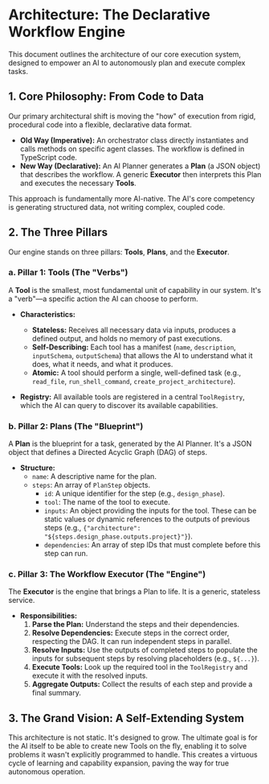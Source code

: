 # Architecture: The Declarative Workflow Engine

This document outlines the architecture of our core execution system, designed to empower an AI to autonomously plan and execute complex tasks.

## 1. Core Philosophy: From Code to Data

Our primary architectural shift is moving the "how" of execution from rigid, procedural code into a flexible, declarative data format.

- **Old Way (Imperative):** An orchestrator class directly instantiates and calls methods on specific agent classes. The workflow is defined in TypeScript code.
- **New Way (Declarative):** An AI Planner generates a **Plan** (a JSON object) that describes the workflow. A generic **Executor** then interprets this Plan and executes the necessary **Tools**.

This approach is fundamentally more AI-native. The AI's core competency is generating structured data, not writing complex, coupled code.

## 2. The Three Pillars

Our engine stands on three pillars: **Tools**, **Plans**, and the **Executor**.

### a. Pillar 1: Tools (The "Verbs")

A **Tool** is the smallest, most fundamental unit of capability in our system. It's a "verb"—a specific action the AI can choose to perform.

- **Characteristics:**
  - **Stateless:** Receives all necessary data via inputs, produces a defined output, and holds no memory of past executions.
  - **Self-Describing:** Each tool has a manifest (`name`, `description`, `inputSchema`, `outputSchema`) that allows the AI to understand what it does, what it needs, and what it produces.
  - **Atomic:** A tool should perform a single, well-defined task (e.g., `read_file`, `run_shell_command`, `create_project_architecture`).

- **Registry:** All available tools are registered in a central `ToolRegistry`, which the AI can query to discover its available capabilities.

### b. Pillar 2: Plans (The "Blueprint")

A **Plan** is the blueprint for a task, generated by the AI Planner. It's a JSON object that defines a Directed Acyclic Graph (DAG) of steps.

- **Structure:**
  - `name`: A descriptive name for the plan.
  - `steps`: An array of `PlanStep` objects.
    - `id`: A unique identifier for the step (e.g., `design_phase`).
    - `tool`: The name of the tool to execute.
    - `inputs`: An object providing the inputs for the tool. These can be static values or dynamic references to the outputs of previous steps (e.g., `{"architecture": "${steps.design_phase.outputs.project}"}`).
    - `dependencies`: An array of step IDs that must complete before this step can run.

### c. Pillar 3: The Workflow Executor (The "Engine")

The **Executor** is the engine that brings a Plan to life. It is a generic, stateless service.

- **Responsibilities:**
  1.  **Parse the Plan:** Understand the steps and their dependencies.
  2.  **Resolve Dependencies:** Execute steps in the correct order, respecting the DAG. It can run independent steps in parallel.
  3.  **Resolve Inputs:** Use the outputs of completed steps to populate the inputs for subsequent steps by resolving placeholders (e.g., `${...}`).
  4.  **Execute Tools:** Look up the required tool in the `ToolRegistry` and execute it with the resolved inputs.
  5.  **Aggregate Outputs:** Collect the results of each step and provide a final summary.

## 3. The Grand Vision: A Self-Extending System

This architecture is not static. It's designed to grow. The ultimate goal is for the AI itself to be able to create new Tools on the fly, enabling it to solve problems it wasn't explicitly programmed to handle. This creates a virtuous cycle of learning and capability expansion, paving the way for true autonomous operation.
